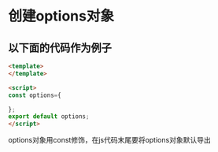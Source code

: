 # 创建options对象

## 以下面的代码作为例子


```html
<template>
</template>

<script>
const options={

};
export default options;
</script>
```

options对象用const修饰，在js代码末尾要将options对象默认导出